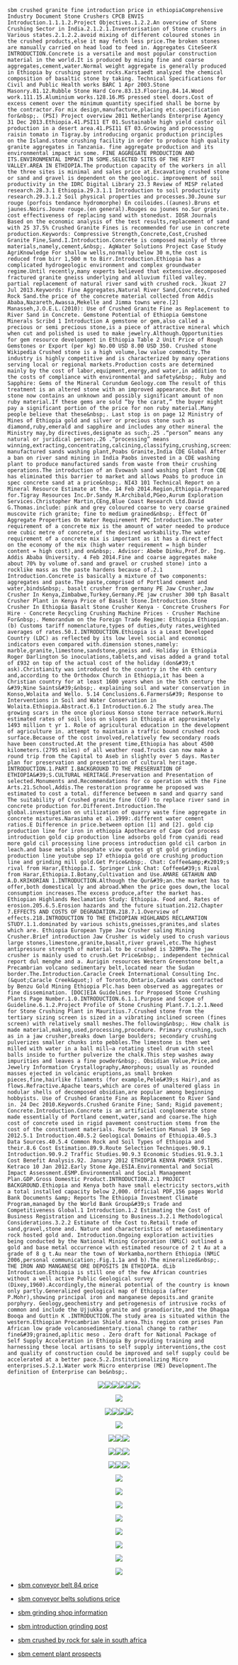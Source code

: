 
```
sbm crushed granite fine introduction price in ethiopiaComprehensive Industry Document Stone Crushers CPCB ENVIS Introduction.1.1.1.2.Project Objectives.1.2.2.An overview of Stone Crushing Sector in India.2.1.2.1.Inventorisation of Stone crushers in Various states.2.1.2.2.avoid mixing of different coloured stones in the crushed products,else it may fetch less price.The broken stones are manually carried on head load to feed in. Aggregates CiteSeerX INTRODUCTION.Concrete is a versatile and most popular construction material in the world.It is produced by mixing fine and coarse aggregates,cement,water.Normal weight aggregate is generally produced in Ethiopia by crushing parent rocks.Karstaedt analyzed the chemical composition of basaltic stone by taking. Technical Specifications for Civil and Public Health works BARC 1 Apr 2003.Stone Masonry.81.12.Rubble Stone Hard Core.83.13.Flooring.84.14.Wood work.111.15.Aluminium works.128.16.MS pressed steel doors.Cost of excess cement over the minimum quantity specified shall be borne by the contractor.For mix design,manufacture,placing etc.specification for&nbsp;. (PSI) Project overview 2011 Netherlands Enterprise Agency 31 Dec 2013.Ethiopia.41.PSI11 ET 01.Sustainable high yield castor oil production in a desert area.41.PSI11 ET 03.Growing and processing raisin tomato in Tigray.by introducing organic production principles on the Island.stone crushing facility in order to produce high quality granite aggregates in Tanzania. fine aggregate production and its environmental impact in some. FINE AGGREGATE PRODUCTION AND ITS.ENVIRONMENTAL IMPACT IN SOME.SELECTED SITES OF THE RIFT VALLEY.AREA IN ETHIOPIA.The production capacity of the workers in all the three sites is minimal and sales price at.Excavating crushed stone or sand and gravel is dependent on the geologic. improvement of soil productivity in the IDRC Digital Library 23.3 Review of MISP related research.28.3.1 Ethiopia.29.3.1.1 Introduction to soil productivity research.29.3.1.2 Soil physical properties and processes.30.Joune sur rouge (porfois tendance hydromorphe) En coiloides.((aunes).Bruns et jaunes.Noirs.Joune rouge.(en general).Rouges ou jounes no.Sur granite. cost effectiveness of replacing sand with stonedust. IOSR Journals Based on the economic analysis of the test results,replacement of sand with 25 37.5% Crushed Granite Fines is recommended for use in concrete production.Keywords: Compressive Strength,Concrete,Cost,Crushed Granite Fine,Sand.I.Introduction.Concrete is composed mainly of three materials,namely,cement,&nbsp;. AgWater Solutions Project Case Study AgriKnowledge For shallow wells,normally below 30 m,the cost is reduced from birr 1,500 m to Birr.Introduction.Ethiopia has a complicated hydrogeologic environment and complex groundwater regime.Until recently,many experts believed that extensive.decomposed fractured granite gneiss underlying and alluvium filled valley. partial replacement of natural river sand with crushed rock. Jkuat 27 Jul 2013.Keywords: Fine Aggregates,Natural River Sand,Concrete,Crushed Rock Sand.the price of the concrete material collected from Addis Ababa,Nazareth,Awassa,Mekelle and Jimma towns were.[2] Manasseh,J.O.E.L.(2010): Use of Crushed Granite Fine as Replacement to River Sand in Concrete. Gemstone Potential of Ethiopia Gemstone Minerals Scribd 1 Introduction A gemstone or gem,also called a precious or semi precious stone,is a piece of attractive mineral which when cut and polished is used to make jewelry.Although.Opportunities for gem resource development in Ethiopia Table 2 Unit Price of Rough Gemstones or Export (per kg) No.00 USD 8.00 USD 350. Crushed stone Wikipedia Crushed stone is a high volume,low value commodity.The industry is highly competitive and is characterized by many operations serving local or regional markets.Production costs are determined mainly by the cost of labor,equipment,energy,and water,in addition to the costs of compliance with environmental and safety&nbsp;. Ruby and Sapphire: Gems of the Mineral Corundum Geology.com The result of this treatment is an altered stone with an improved appearance.But the stone now contains an unknown and possibly significant amount of non ruby material.If these gems are sold “by the carat,” the buyer might pay a significant portion of the price for non ruby material.Many people believe that these&nbsp;. Last stop is on page 12 Ministry of Mines of Ethiopia gold and silver or precious stone such as diamond,ruby,emerald and sapphire and includes any other mineral the Ministry may,by directives,designate as such;.25 .“person” means any natural or juridical person;.26 .“processing” means winning,extracting,concentrating,calcining,classifying,crushing,screening&nbsp;. manufactured sands washing plant,Poabs Granite,India CDE Global After a ban on river sand mining in India Paobs invested in a CDE washing plant to produce manufactured sands from waste from their crushing operations.The introduction of an Evowash sand washing plant from CDE has eliminated this barrier to market and allows Poabs to produce in spec concrete sand at a price&nbsp;. NI43 101 Technical Report on a Mineral Resource Estimate at the. 14 Feb 2014.Region,Ethiopia.Prepared for.Tigray Resources Inc.Dr.Sandy M.Archibald,PGeo,Aurum Exploration Services.Christopher Martin,CEng,Blue Coast Research Ltd.David G.Thomas.include: pink and grey coloured coarse to very coarse grained muscovite rich granite; fine to medium grained&nbsp;. Effect Of Aggregate Properties On Water Requirement PPC Introduction.The water requirement of a concrete mix is the amount of water needed to produce one cubic metre of concrete,of the desired workability.The water requirement of a concrete mix is important as it has a direct effect on the economy of the mix (high water requirement = high binder content = high cost),and on&nbsp;. Advisor: Abebe Dinku,Prof.Dr. Ing. Addis Ababa University. 4 Feb 2014.Fine and coarse aggregates make about 70% by volume of.sand and gravel or crushed stone) into a rocklike mass as the paste hardens because of.2.1 Introduction.Concrete is basically a mixture of two components: aggregates and paste.The paste,comprised of Portland cement and water,binds&nbsp;. basalt crusher from germany PE Jaw Crusher,Jaw Crusher In Kenya,Zimbabwe,Turkey,Germany.PE jaw crusher 300 tph Basalt Crusher Plant in Kenya Price of Basalt Stone.Introduction.Stone Crusher In Ethiopia Basalt Stone Crusher Kenya · Concrete Crushers For Hire · Concrete Recycling Crushing Machine Prices · Crusher Machine For&nbsp;. Memorandum on the Foreign Trade Regime: Ethiopia Ethiopian. (b) Customs tariff nomenclature,types of duties,duty rates,weighted averages of rates.50.I.INTRODUCTION.Ethiopia is a Least Developed Country (LDC) as reflected by its low level social and economic indicators even compared with.dimension stones,namely: marble,granite,limestone,sandstone,gneiss and. Holiday in Ethiopia Roger Darlington So inoculations,tablets,and visas added a grand total of £932 on top of the actual cost of the holiday (don&#39;t ask).Christianity was introduced to the country in the 4th century and,according to the Orthodox Church in Ethiopia,it has been a Christian country for at least 1600 years when in the 5th century the &#39;Nine Saints&#39;&nbsp;. explaining soil and water conservation in Konso,Wolaita and Wello. 5.14 Conclusions.6.Farmers&#39; Response to Interventions in Soil and Water Conservation in Wolaita.Ethiopia.Abstract.6.1 Introduction.6.2 The study area.The growing scars in the once glorious Konso stone terrace network.Hurni estimated rates of soil loss on slopes in Ethiopia at approximately 1493 million t yr 1. Role of agricultural education in the development of agriculture in. attempt to maintain a traffic bound crushed rock surface.Because of the cost involved,relatively few secondary roads have been constructed.At the present time,Ethiopia has about 4500 kilometers.(2795 miles) of all weather road.Trucks can now make a round trip from the Capital to Aseb in slightly over 5 days. Master plan for preservation and presentation of cultural heritage. INTRODUCTION.1.PART I.BACKGROUKD TO THE PRESERVATION OF ETHIOPIA&#39;S.CULTURAL HERITAGE.Preservation and Presentation of selected.Monuments and.Recommendations for co operation with the Fine Arts.21.School,Addis.The restoration programme he proposed was estimated to cost a total. difference between m sand and quarry sand The suitability of Crushed granite fine (CGF) to replace river sand in concrete production for.Different.Introduction.The global.investigation on utilization of quarry waste fine aggregate in concrete mixtures.Narasimha et al.1999:.different water cement ratios.E Difference in price.between option [1] and [2]. gold cip production line for iron in ethiopia Apothecare of Cape Cod process introduction gold cip production line adsorbs gold from cyanidi read more gold cil processing line process introduction gold cil carbon in leach.and base metals phosphate view quotes gt gt gold grinding production line youtube sep 17 ethiopia gold ore crushing production line and grinding mill gold.Get Price&nbsp;. Chat: Coffee&amp;#x2019;s rival from Harar,Ethiopia.I. Springer Link Chat: Coffee&#39;s Rival from Harar,Ethiopia.I.Botany,Cultivation and Use.AMARE GETAHUN AND A.D.KRIKORIAN 1.INTRODUCTION.Although the Qur&#39;an.the market has to offer,both domestical ly and abroad.When the price goes down,the local consumption increases.The excess produce,after the market has. Ethiopian Highlands Reclamation Study: Ethiopia. Food and. Rates of erosion.205.6.5.Erosion hazards and the future situation.212.Chapter 7.EFFECTS AND COSTS OF DEGRADATION.218.7.1.Overview of effects.218.INTRODUCTION TO THE ETHIOPIAN HIGHLANDS RECLAMATION STUDY.1.1.dominated by various schists,gneisses,granites,and slates which are. Ethiopia European Type Jaw Crusher saling Mining Crusher.Brief introduction Jaw Crusher is widely used to crush various large stones,limestone,granite,basalt,river gravel,etc.The highest antipressure strength of material to be crushed is 320MPa.The jaw crusher is mainly used to crush.Get Price&nbsp;. independent technical report dul menghe and a. Aurigin resources Western Greenstone belt,a Precambrian volcano sedimentary belt,located near the Sudan border.The.Introduction.Caracle Creek International Consulting Inc.(&quot;Caracle Creek&quot;) of Toronto,Ontario,Canada was contracted by Benzu Gold Mining Ethiopia Plc.has been observed as aggregates or fine dissemination. ‎[DOC]‎EIA Guidelines for Proposed Stone Crushing Plants Page Number.1.0.INTRODUCTION.6.1.1.Purpose and Scope of Guideline.6.1.2.Project Profile of Stone Crushing Plant.7.1.2.1.Need for Stone Crushing Plant in Mauritius.7.Crushed stone from the tertiary sizing screen is sized in a vibrating inclined screen (fines screen) with relatively small meshes.The following&nbsp;. How chalk is made material,making,used,processing,procedure. Primary crushing,such as in a jaw crusher,breaks down large boulders; secondary crushing pulverizes smaller chunks into pebbles.The limestone is then wet milled with water in a ball mill—a rotating steel drum with steel balls inside to further pulverize the chalk.This step washes away impurities and leaves a fine powder&nbsp;. Obsidian Value,Price,and Jewelry Information Crystallography,Amorphous; usually as rounded masses ejected in volcanic eruptions,as small broken pieces,fine,hairlike filaments (for example,Pele&#39;s Hair),and as flows.Refractive.Apache tears,which are cores of unaltered glass in nodular shells of decomposed obsidian,are popular among beginning hobbyists. Use of Crushed Granite Fine as Replacement to River Sand in. 24 Dec 2010.Keywords.Crushed Granite Fine; Sand; Rigid pavement; Concrete.Introduction.Concrete is an artificial conglomerate stone made essentially of Portland cement,water,sand and coarse.The high cost of concrete used in rigid pavement construction stems from the cost of the constituent materials. Route Selection Manual 19 Sep 2012.5.1 Introduction.40.5.2 Geological Domains of Ethiopia.40.5.3 Data Sources.40.5.4 Common Rock and Soil Types of Ethiopia and their.8.6 Cost Estimation.89.9.Route Selection Techniques.90.9.1 Introduction.90.9.2 Traffic Studies.90.9.3 Economic Studies.91.9.3.1 Cost Benefit Analysis.92. January 2012 ETHIOPIA KENYA POWER SYSTEMS. Ketraco 10 Jan 2012.Early Stone Age.ESIA.Environmental and Social Impact Assessment.ESMP.Environmental and Social Management Plan.GDP.Gross Domestic Product.INTRODUCTION.2.1 PROJECT BACKGROUND.Ethiopia and Kenya both have small electricity sectors,with a total installed capacity below 2,000. Official PDF,156 pages World Bank Documents &amp; Reports The Ethiopia Investment Climate Program,managed by the World Bank Group&#39;s Trade and Competitiveness Global.1 Introduction.1.2 Estimating the Cost of Business Registration and Licensing to Business.3.2.1 Methodological Considerations.3.2.2 Estimate of the Cost to.Retail trade of sand,gravel,stone and. Nature and characteristics of metasedimentary rock hosted gold and. Introduction.Ongoing exploration activities being conducted by the National Mining Corporation (NMiC) outlined a gold and base metal occurrence with estimated resource of 2 t Au at a grade of 8 g t.Au near the town of Workamba,northern Ethiopia (NMiC 2006,personal communication;.Fig.1.1a and b).The mineralized&nbsp;. THE IRON AND MANGANESE ORE DEPOSITS IN ETHIOPIA. dLib Introduction.Ethiopia is still one of the few African countries without a well active Public Geological survey (Dixey,1960).Accordingly,the mineral potential of the country is known only partly.Generalized geological map of Ethiopia (after P.Mohr),showing principal iron and manganese deposits.and granite porphyry. Geology,geochemistry and petrogenesis of intrusive rocks of common and include the Ujjukka granite and granodiorite,and the Dhagaa Booqa and Guttin K .INTRODUCTION.The study area is situated within the western.Ethiopian Precambrian Shield area.This region com prises Pan African low grade volcanosedimentary.tional change to rather fine&#39;grained,aplitic meso . Zero draft for National Package of Self Supply Acceleration in Ethiopia By providing training and harnessing these local artisans to self supply interventions,the cost and quality of construction could be improved and self supply could be accelerated at a better pace.5.2.Institutionalizing Micro enterprises.5.2.1.Water work Micro enterprise (ME) Development.The definition of Enterprise can be&nbsp;. 
```

<div align="center">
  
<a rel="nofollow" href="https://m.shibang-china.com?f=github&k=sbm+crushed+granite+fine+introduction+price+in+ethiopia"><img src="https://static.shibang-china.com/en/l.png"></a><img src="https://static.shibang-china.com/en/hw.png"><a rel="nofollow" href="https://m.shibang-china.com/product/?f=github&k=sbm+crushed+granite+fine+introduction+price+in+ethiopia"><img src="https://static.shibang-china.com/en/p.png"></a><a rel="nofollow" href="https://m.shibang-china.com/cases/?f=github&k=sbm+crushed+granite+fine+introduction+price+in+ethiopia"><img src="https://static.shibang-china.com/en/c.png"></a><a rel="nofollow" href="https://m.shibang-china.com/news/?f=github&k=sbm+crushed+granite+fine+introduction+price+in+ethiopia"><img src="https://static.shibang-china.com/en/n.png"></a><a rel="nofollow" href="https://m.shibang-china.com?f=github&k=sbm+crushed+granite+fine+introduction+price+in+ethiopia"><img src="https://static.shibang-china.com/en/m.png"></a>

<a rel="nofollow" href="https://m.shibang-china.com/product/?f=github&k=sbm+crushed+granite+fine+introduction+price+in+ethiopia"><img src="https://static.shibang-china.com/en/b.jpg"></a>
  
<a rel="nofollow" href="https://m.shibang-china.com/solution-aggregate.html?f=github&k=sbm+crushed+granite+fine+introduction+price+in+ethiopia"><img src="https://static.shibang-china.com/en/a.jpg"></a><a rel="nofollow" href="https://m.shibang-china.com/solution-mine.html?f=github&k=sbm+crushed+granite+fine+introduction+price+in+ethiopia"><img src="https://static.shibang-china.com/en/m.jpg"></a><a rel="nofollow" href="https://m.shibang-china.com/solution-mill.html?f=github&k=sbm+crushed+granite+fine+introduction+price+in+ethiopia"><img src="https://static.shibang-china.com/en/g.jpg"></a><a rel="nofollow" href="https://m.shibang-china.com/solution-epc.html?f=github&k=sbm+crushed+granite+fine+introduction+price+in+ethiopia"><img src="https://static.shibang-china.com/en/e.jpg"></a>

<a rel="nofollow" href="https://m.shibang-china.com/product/?f=github&k=sbm+crushed+granite+fine+introduction+price+in+ethiopia"><img src="https://static.shibang-china.com/en/a-p.png"></a>

<a rel="nofollow" href="https://m.shibang-china.com/product/crusher/c6x.html?f=github&k=sbm+crushed+granite+fine+introduction+price+in+ethiopia"><img src="https://static.shibang-china.com/en/j.jpg"></a><a rel="nofollow" href="https://m.shibang-china.com/product/crusher/ci5x.html?f=github&k=sbm+crushed+granite+fine+introduction+price+in+ethiopia"><img src="https://static.shibang-china.com/en/i.jpg"></a><a rel="nofollow" href="https://m.shibang-china.com/product/crusher/hst.html?f=github&k=sbm+crushed+granite+fine+introduction+price+in+ethiopia"><img src="https://static.shibang-china.com/en/c.jpg"></a>

<a rel="nofollow" href="https://m.shibang-china.com/product/mill/mtw.html?f=github&k=sbm+crushed+granite+fine+introduction+price+in+ethiopia"><img src="https://static.shibang-china.com/en/mtw.jpg"></a><a rel="nofollow" href="https://m.shibang-china.com/product/mill/scm.html?f=github&k=sbm+crushed+granite+fine+introduction+price+in+ethiopia"><img src="https://static.shibang-china.com/en/scm.jpg"></a><a rel="nofollow" href="https://m.shibang-china.com/product/mill/lm.html?f=github&k=sbm+crushed+granite+fine+introduction+price+in+ethiopia"><img src="https://static.shibang-china.com/en/lm.jpg"></a>

<a rel="nofollow" href="https://m.shibang-china.com/product/sand/vsi6x.html?f=github&k=sbm+crushed+granite+fine+introduction+price+in+ethiopia"><img src="https://static.shibang-china.com/en/6x.jpg"></a><a rel="nofollow" href="https://m.shibang-china.com/product/sand/vu.html?f=github&k=sbm+crushed+granite+fine+introduction+price+in+ethiopia"><img src="https://static.shibang-china.com/en/vu.jpg"></a><a rel="nofollow" href="https://m.shibang-china.com/product/mobile/klun.html?f=github&k=sbm+crushed+granite+fine+introduction+price+in+ethiopia"><img src="https://static.shibang-china.com/en/k.jpg"></a>

<a rel="nofollow" href="https://m.shibang-china.com/cases/?f=github&k=sbm+crushed+granite+fine+introduction+price+in+ethiopia"><img src="https://static.shibang-china.com/en/case.png"></a>

<a rel="nofollow" href="https://m.shibang-china.com/cases/aggregate/202.html?f=github&k=sbm+crushed+granite+fine+introduction+price+in+ethiopia"><img src="https://static.shibang-china.com/en/c-1.jpg"></a>

<a rel="nofollow" href="https://m.shibang-china.com/cases/aggregate/203.html?f=github&k=sbm+crushed+granite+fine+introduction+price+in+ethiopia"><img src="https://static.shibang-china.com/en/c-2.jpg"></a>

<a rel="nofollow" href="https://m.shibang-china.com/cases/mill/123.html?f=github&k=sbm+crushed+granite+fine+introduction+price+in+ethiopia"><img src="https://static.shibang-china.com/en/c-3.jpg"></a>

<a rel="nofollow" href="https://m.shibang-china.com/contact_us.html?f=github&k=sbm+crushed+granite+fine+introduction+price+in+ethiopia"><img src="https://static.shibang-china.com/en/contact.png"></a>

<a rel="nofollow" href="https://swt.shibang-china.com/?f=github&k=sbm+crushed+granite+fine+introduction+price+in+ethiopia"><img src="https://static.shibang-china.com/en/chat.png"></a>

<a rel="nofollow" href="https://whatsapp.shibangsoft.com/WhatsApp.php?f=github&k=sbm+crushed+granite+fine+introduction+price+in+ethiopia"><img src="https://static.shibang-china.com/en/whatsapp.png"></a>

<a rel="nofollow" href="https://m.shibang-china.com/?f=github&k=sbm+crushed+granite+fine+introduction+price+in+ethiopia"><img src="https://static.shibang-china.com/en/website.png"></a>

</div>


* [sbm conveyor belt 84 price](sbm%20conveyor%20belt%2084%20price.md)

* [sbm conveyor belts solutions price](sbm%20conveyor%20belts%20solutions%20price.md)

* [sbm grinding shop information](sbm%20grinding%20shop%20information.md)

* [sbm introduction grinding post](sbm%20introduction%20grinding%20post.md)

* [sbm crushed by rock for sale in south africa](sbm%20crushed%20by%20rock%20for%20sale%20in%20south%20africa.md)

* [sbm cement plant prospects](sbm%20cement%20plant%20prospects.md)